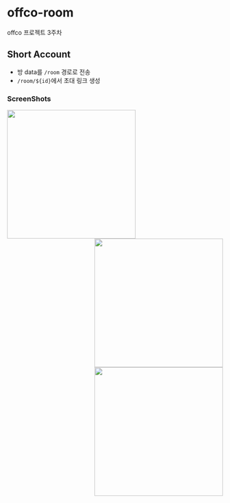 # offco-room
offco 프로젝트 3주차

## Short Account
+ 방 data를 `/room` 경로로 전송
+ `/room/${id}`에서 초대 링크 생성

### ScreenShots
<p align="center">
<img src="https://user-images.githubusercontent.com/87973617/182081686-cb332b8e-a0dc-4e0f-a0a0-7212d0d99db1.png" width="300" height="auto" align="left"/>
<img src="https://user-images.githubusercontent.com/87973617/182081941-172fece9-cfb0-4a56-a2f1-066641104aa4.png" width="300" height="auto" align="right"/>
<img src="https://user-images.githubusercontent.com/87973617/182081828-9fde8ab4-5407-4779-bb4b-14b489c83ebd.png" width="300" height="auto" align="right"/>
</p>




